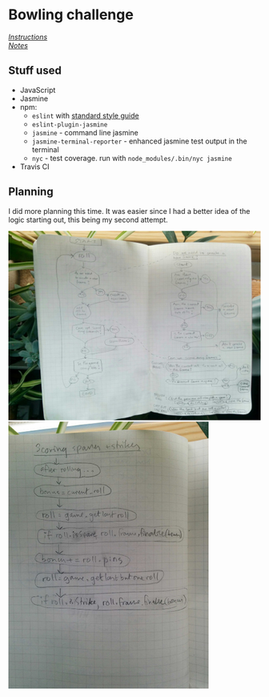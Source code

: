 # Bowling challenge

*[Instructions](instructions.md)*  
*[Notes](notes.md)*

## Stuff used

- JavaScript
- Jasmine
- npm:
    - `eslint` with [standard style guide](https://standardjs.com/)
    - `eslint-plugin-jasmine`
    - `jasmine` - command line jasmine
    - `jasmine-terminal-reporter` - enhanced jasmine test output in the terminal
    - `nyc` - test coverage. run with `node_modules/.bin/nyc jasmine`
- Travis CI

## Planning

I did more planning this time. It was easier since I had a better idea of the logic starting out, this being my second attempt.

<img src="planning/overall-flow.jpg" width=800>
<img src="planning/scoring-spares-and-strikes.jpg" width=400>
